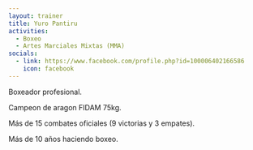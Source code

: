 ```yaml
---
layout: trainer
title: Yuro Pantiru
activities:
  - Boxeo
  - Artes Marciales Mixtas (MMA)
socials:
  - link: https://www.facebook.com/profile.php?id=100006402166586
    icon: facebook
---
```

<p>Boxeador profesional.<p>
<p>Campeon de aragon FIDAM 75kg.<p>
<p>Más de 15 combates oficiales (9 victorias y 3 empates).</p>
<p>Más de 10 años haciendo boxeo.</p>
